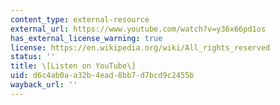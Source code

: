 ```yaml
---
content_type: external-resource
external_url: https://www.youtube.com/watch?v=y36x66pd1os
has_external_license_warning: true
license: https://en.wikipedia.org/wiki/All_rights_reserved
status: ''
title: \[Listen on YouTube\]
uid: d6c4ab0a-a32b-4ead-8bb7-d7bcd9c2455b
wayback_url: ''
---
```

